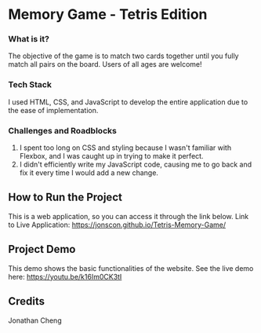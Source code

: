 # Memory Game - Tetris Edition

### What is it?
The objective of the game is to match two cards together until you fully match all pairs on the board. Users of all ages are welcome!

### Tech Stack
I used HTML, CSS, and JavaScript to develop the entire application due to the ease of implementation.

### Challenges and Roadblocks
1. I spent too long on CSS and styling because I wasn't familiar with Flexbox, and I was caught up in trying to make it perfect.
2. I didn't efficiently write my JavaScript code, causing me to go back and fix it every time I would add a new change.

## How to Run the Project
This is a web application, so you can access it through the link below.
Link to Live Application: https://jonscon.github.io/Tetris-Memory-Game/

## Project Demo
This demo shows the basic functionalities of the website. See the live demo here: https://youtu.be/k16Im0CK3tI

## Credits
Jonathan Cheng
